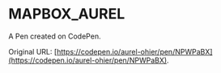 # MAPBOX_AUREL

A Pen created on CodePen.

Original URL: [https://codepen.io/aurel-ohier/pen/NPWPaBX](https://codepen.io/aurel-ohier/pen/NPWPaBX).

